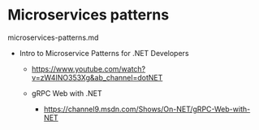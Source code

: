 # Microservices patterns

microservices-patterns.md

*   Intro to Microservice Patterns for .NET Developers

    *   https://www.youtube.com/watch?v=zW4INO353Xg&ab_channel=dotNET

    *   gRPC Web with .NET

        *   https://channel9.msdn.com/Shows/On-NET/gRPC-Web-with-NET
    



